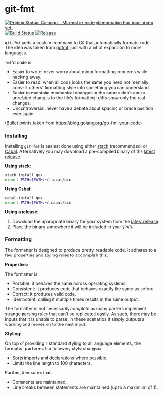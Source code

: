 # git-fmt

[![Project Status: Concept - Minimal or no implementation has been done yet.](http://www.repostatus.org/badges/1.0.0/concept.svg)](http://www.repostatus.org/#concept)
[![Build Status](https://travis-ci.org/hjwylde/git-fmt.svg?branch=master)](https://travis-ci.org/hjwylde/git-fmt)
[![Release](https://img.shields.io/github/release/hjwylde/git-fmt.svg)](https://github.com/hjwylde/git-fmt/releases/latest)

`git-fmt` adds a custom command to Git that automatically formats code.
The idea was taken from [gofmt](https://golang.org/cmd/gofmt/), just with a bit of expansion to more
    languages.

`fmt`'d code is:

* Easier to write: never worry about minor formatting concerns while hacking away.
* Easier to read: when all code looks the same you need not mentally convert others' formatting
  style into something you can understand.
* Easier to maintain: mechanical changes to the source don't cause unrelated changes to the file's
  formatting; diffs show only the real changes.
* Uncontroversial: never have a debate about spacing or brace position ever again.

(Bullet points taken from https://blog.golang.org/go-fmt-your-code)

### Installing

Installing `git-fmt` is easiest done using either
    [stack](https://github.com/commercialhaskell/stack) (recommended) or
    [Cabal](https://github.com/haskell/cabal).
Alternatively you may download a pre-compiled binary of the
    [latest release](https://github.com/hjwylde/git-fmt/releases/latest).

**Using stack:**

```bash
stack install qux
export PATH=$PATH:~/.local/bin
```

**Using Cabal:**

```bash
cabal-install qux
export PATH=$PATH:~/.cabal/bin
```

**Using a release:**

1. Download the appropriate binary for your system from the [latest release](https://github.com/hjwylde/git-fmt/releases/latest).
2. Place the binary somewhere it will be included in your `$PATH`.

### Formatting

The formatter is designed to produce pretty, readable code.
It adheres to a few properties and styling rules to accomplish this.

**Properties:**

The formatter is:
* Portable: it behaves the same across operating systems.
* Consistent: it produces code that behaves exactly the same as before.
* Correct: it produces valid code.
* Idempotent: calling it multiple times results in the same output.

The formatter is not necessarily _complete_ as many parsers implement strange parsing rules that
    can't be replicated easily.
As such, there may be inputs that it is unable to parse;
    in these scenarios it simply outputs a warning and moves on to the next input.

**Styling:**

On top of providing a standard styling to all language elements,
    the formatter performs the following style changes:
* Sorts imports and declarations where possible.
* Limits the line length to 100 characters.

Further, it ensures that:
* Comments are maintained.
* Line breaks between statements are maintained (up to a maximum of 1).

